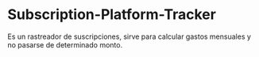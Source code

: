 # Subscription-Platform-Tracker
Es un rastreador de suscripciones, sirve para calcular gastos mensuales y no pasarse de determinado monto.
